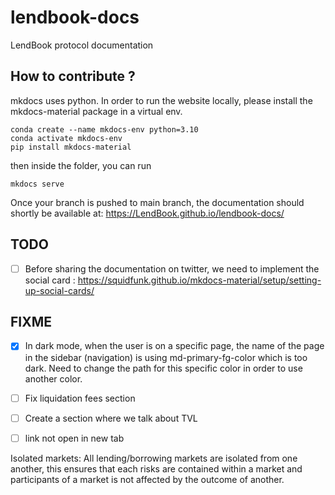 # lendbook-docs
LendBook protocol documentation


## How to contribute ?

mkdocs uses python.
In order to run the website locally, please install the mkdocs-material package in a virtual env.

```
conda create --name mkdocs-env python=3.10
conda activate mkdocs-env
pip install mkdocs-material
```

then inside the folder, you can run 
```
mkdocs serve
```


Once your branch is pushed to main branch, the documentation should shortly be available at: https://LendBook.github.io/lendbook-docs/



## TODO

- [ ] Before sharing the documentation on twitter, we need to implement the social card : https://squidfunk.github.io/mkdocs-material/setup/setting-up-social-cards/

## FIXME

- [x] In dark mode, when the user is on a specific page, the name of the page in the sidebar (navigation) is using md-primary-fg-color which is too dark. Need to change the path for this specific color in order to use another color.
- [ ] Fix liquidation fees section
- [ ] Create a section where we talk about TVL
- [ ] link not open in new tab



Isolated markets: All lending/borrowing markets are isolated from one another, this ensures that each risks are contained within a market and participants of a market is not affected by the outcome of another.
